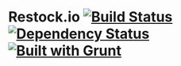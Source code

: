 # Restock.io [![Build Status](https://travis-ci.org/42Zavattas/Restock.io.svg)](https://travis-ci.org/42Zavattas/Restock.io) [![Dependency Status](https://david-dm.org/42Zavattas/Restock.io.svg)](https://david-dm.org/42Zavattas/Restock.io) [![Built with Grunt](https://cdn.gruntjs.com/builtwith.png)](http://gruntjs.com/)
